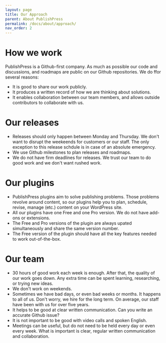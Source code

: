 ```yaml
---
layout: page
title: Our Approach
parent: About PublishPress
permalink: /docs/about/approach/
nav_order: 2
---
```


# How we work 

PublishPress is a Github-first company. As much as possible our code and discussions, and roadmaps are public on our Github repositories. We do ffor several reasons:

- It is good to share our work publicly.
- It produces a written record of how we are thinking about solutions.
- It enables collaboration between our team members, and allows outside contributors to collaborate with us.

# Our releases

- Releases should only happen between Monday and Thursday. We don't want to disrupt the weekeends for customers or our staff. The only exception to this release schdule is in case of an absolute emergency.
- We use Github milestones to plan releases and roadmaps.
- We do not have firm deadlines for releases. We trust our team to do good work and we don't want rushed work.

# Our plugins

- PublishPress plugins aim to solve publishing problems. Those problems revolve around content, so our plugins help you to plan, schedule, revise, manage (etc.) content on your WordPress site.
- All our plugins have one Free and one Pro version. We do not have add-ons or extensions.
- The Free and Pro versions of the plugin are always upated simultaneously and share the same version number.
- The Free version of the plugin should have all the key features needed to work out-of-the-box.

# Our team

- 30 hours of good work each week is enough. After that, the quality of our work goes down. Any extra time can be spent learning, researching, or trying new ideas.
- We don't work on weekends.
- Sometimes we have bad days, or even bad weeks or months. It happens to all of us. Don't worry, we hire for the long term. On average, our staff have been with us for over five years.
- It helps to be good at clear written communication. Can you write an accurate Github issue?
- It is not important to be good with video calls and spoken English.
- Meetings can be useful, but do not need to be held every day or even every week. What is important is clear, regular written communication and collaboration.
